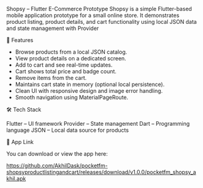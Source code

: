 Shopsy – Flutter E-Commerce Prototype Shopsy is a simple Flutter-based mobile application prototype for a small online store. It demonstrates product listing, product details, and cart functionality using local JSON data and state management with Provider

🌟 Features
* Browse products from a local JSON catalog.
* View product details on a dedicated screen.
* Add to cart and see real-time updates.
* Cart shows total price and badge count.
* Remove items from the cart.
* Maintains cart state in memory (optional local persistence).
* Clean UI with responsive design and image error handling.
* Smooth navigation using MaterialPageRoute.


🛠 Tech Stack

Flutter – UI framework Provider – State management Dart – Programming language JSON – Local data source for products

🔗 App Link

You can download or view the app here:

https://github.com/AkhilDask/pocketfm-shopsyproductlistingandcart/releases/download/v1.0.0/pocketfm_shopsy_akhil.apk

